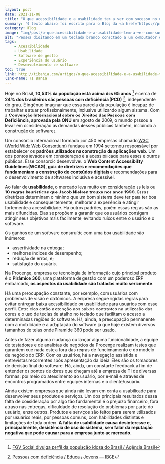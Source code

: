 ```yaml
---
layout: post
date: 2021-11-08
title: "O que acessibilidade e a usabilidade tem a ver com sucesso no uso de softwares de gestão"
summary: 'O texto abaixo foi escrito para o Blog da <a href="https://procenge.com.br/acessibilidade-e-usabilidade-sucesso-no-uso-de-softwares-de-gestao/">Procenge</a> e foi publicado também no <a href="http://tibahia.com/artigos/o-que-acessibilidade-e-a-usabilidade-tem-a-ver-com-sucesso-no-uso-de-softwares-de-gestao/">TI Bahia</a>. É o primeiro texto assinado como assinado como Líder de Design'
category: Blog
image: "img/post/o-que-acessibilidade-e-a-usabilidade-tem-a-ver-com-sucesso-no-uso-de-softwares-de-gestao.jpg"
alt: "Pessoa digitando em um teclado branco conectado a um computador desktop com uma tela grande. A tela do computador exibe linhas de código. A pessoa usa uma camisa de manga comprida xadrez. No fundo, desfocados, há outros objetos sobre a mesa, como um tablet e uma caneca azul"
tags:
    - Acessibilidade
    - Usabilidade
    - Software de gestão
    - Experiência do usuário
    - Desenvolvimento de software
toc: true
link: http://tibahia.com/artigos/o-que-acessibilidade-e-a-usabilidade-tem-a-ver-com-sucesso-no-uso-de-softwares-de-gestao/
link-name: TI Bahia
---
```


Hoje no Brasil, **10,53% da população está acima dos 65 anos** [^1] e cerca de **24% dos brasileiros são pessoas com deficiência (PCD)** [^2], independente do grau. É ingênuo imaginar que essa parcela da população é incapaz de trabalhar e atuar profissionalmente, inclusive utilizando algum sistema. Com a **Convenção Internacional sobre os Direitos das Pessoas com Deficiência, aprovada pela ONU** em agosto de 2009, o mundo passou a levar em consideração as demandas desses públicos também, incluindo a construção de softwares.

Um consórcio internacional formado por 450 empresas chamado [W3C (World Wide Web Consortium)](https://www.w3.org/Consortium/) fundada em 1994 se tornou responsável por estabelecer os **padrões utilizados na construção de aplicações web**. Um dos pontos levados em consideração é a acessibilidade para esses e outros públicos. Esse consorcio desenvolveu o **Web Content Accessibility Guidelines (WCAG), guia de diretrizes e recomendações que fundamentam a construção de conteúdos digitais** e recomendações para o desenvolvimento de softwares inclusiva e acessível.

Ao falar de **usabilidade**, o mercado leva muito em consideração as leis ou **10 regras heurísticas que Jacob Nielsen trouxe nos anos 1990**. Essas diretrizes determinam o mínimo que um bom sistema deve ter para ter boa usabilidade e consequentemente, melhorar a experiência e atingir fortemente a acessibilidade. Há outros padrões, porém essas regras são as mais difundidas. Elas se propõem a garantir que os usuários consigam atingir seus objetivos mais facilmente, evitando ruídos entre o usuário e o software.

Os ganhos de um software construído com uma boa usabilidade são inúmeros:

* assertividade na entrega;
* melhores índices de desempenho;
* redução de erros, e;
* satisfação do usuário.

Na Procenge, empresa de tecnologia de informação cujo principal produto é o **Pirâmide 360**, uma plataforma de gestão com um poderoso ERP embarcado, **os aspectos da usabilidade são tratados muito seriamente**.

Há uma preocupação constante, por exemplo, com usuários com problemas de visão e daltônicos. A empresa segue rígidas regras para evitar entregar baixa acessibilidade ou usabilidade para usuários com esse perfil. Entre elas estão a atenção aos baixos contrastes na utilização das cores e o uso de teclas de atalho no teclado que facilitam o acesso a determinadas regiões do software. Há, ainda, a preocupação permanente com a mobilidade e a adaptação do software já que hoje existem diversos tamanhos de telas onde Piramide 360 pode ser usado.

Antes de fazer alguma mudança ou lançar alguma funcionalidade, a equipe de testadores e de analistas de negócios da Procenge realizam testes que garantem que nada esteja fora das regras de funcionamento e do modelo de negócio do ERP. Com os usuários, há a navegação assistida e entrevistas recorrentes após apresentação da ideia. Eles são os tomadores de decisão final do software. Há, ainda, um constante feedback a fim de entender os pontos de dores que chegam até a empresa de TI de diversas formas: por meio do atendimento ao usuário, por e-mail e através de encontros programados entre equipes internas e o cliente/usuário.

Ainda existem empresas que ainda não levam em conta a usabilidade para desenvolver seus produtos e serviços. Um dos principais resultados dessa falta de consideração por algo tão fundamental é o prejuízo financeiro, fora atraso nas entregas, dificuldade de resolução de problemas por parte do usuário, entre outros. Produtos e serviços são feitos para serem utilizados por usuários reais, por pessoas comuns, com habilidades distintas e limitações de toda ordem. **A falta de usabilidade causa desinteresse e, principalmente, desistência de uso do sistema, sem falar da reputação negativa que pode causar para a empresa junto ao mercado.**

[^1]: [FGV Social divulga perfil da população idosa do Brasil / Agência Brasil](https://agenciabrasil.ebc.com.br/saude/noticia/2020-04/brasileiros-com-65-anos-ou-mais-sao-10-53-da-populacao-diz-FGV)
[^2]: [Pessoas com deficiência / Educa / Jovens — IBGE](https://educa.ibge.gov.br/jovens/conheca-o-brasil/populacao/20551-pessoas-com-deficiencia.html)
